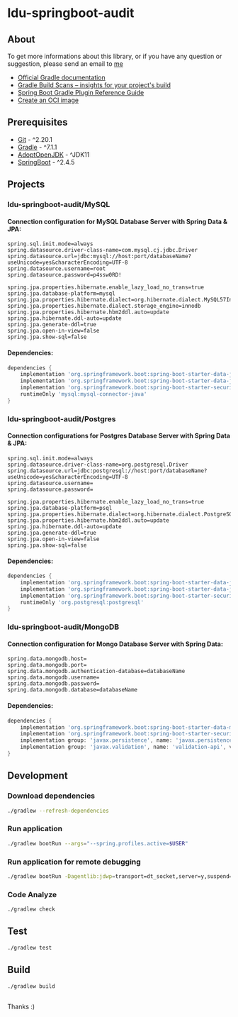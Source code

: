# ldu-springboot-audit

## About

To get more informations about this library, or if you have any question or suggestion, please send an email to [me](mailto:lildworks@gmail.com)

* [Official Gradle documentation](https://docs.gradle.org)
* [Gradle Build Scans – insights for your project's build](https://scans.gradle.com#gradle)
* [Spring Boot Gradle Plugin Reference Guide](https://docs.spring.io/spring-boot/docs/2.5.2/gradle-plugin/reference/html/)
* [Create an OCI image](https://docs.spring.io/spring-boot/docs/2.5.2/gradle-plugin/reference/html/#build-image)

## Prerequisites

* [Git](https://git-scm.com/download) - ^2.20.1
* [Gradle](https://gradle.org/releases/) - ^7.1.1
* [AdoptOpenJDK](https://adoptopenjdk.net/index.html) - ^JDK11
* [SpringBoot](https://start.spring.io) - ^2.4.5

## Projects

### ldu-springboot-audit/MySQL

#### Connection configuration for MySQL Database Server with Spring Data & JPA:

```properties
spring.sql.init.mode=always
spring.datasource.driver-class-name=com.mysql.cj.jdbc.Driver
spring.datasource.url=jdbc:mysql://host:port/databaseName?useUnicode=yes&characterEncoding=UTF-8
spring.datasource.username=root
spring.datasource.password=p4ssw0RD!

spring.jpa.properties.hibernate.enable_lazy_load_no_trans=true
spring.jpa.database-platform=mysql
spring.jpa.properties.hibernate.dialect=org.hibernate.dialect.MySQL57InnoDBDialect
spring.jpa.properties.hibernate.dialect.storage_engine=innodb
spring.jpa.properties.hibernate.hbm2ddl.auto=update
spring.jpa.hibernate.ddl-auto=update
spring.jpa.generate-ddl=true
spring.jpa.open-in-view=false
spring.jpa.show-sql=false
```

#### Dependencies:

```gradle
dependencies {
	implementation 'org.springframework.boot:spring-boot-starter-data-jpa'
	implementation 'org.springframework.boot:spring-boot-starter-data-jdbc'
	implementation 'org.springframework.boot:spring-boot-starter-security'
    runtimeOnly 'mysql:mysql-connector-java'
}
```

### ldu-springboot-audit/Postgres

#### Connection configurations for Postgres Database Server with Spring Data & JPA:

```properties
spring.sql.init.mode=always
spring.datasource.driver-class-name=org.postgresql.Driver
spring.datasource.url=jdbc:postgresql://host:port/databaseName?useUnicode=yes&characterEncoding=UTF-8
spring.datasource.username=
spring.datasource.password=

spring.jpa.properties.hibernate.enable_lazy_load_no_trans=true
spring.jpa.database-platform=psql
spring.jpa.properties.hibernate.dialect=org.hibernate.dialect.PostgreSQLDialect
spring.jpa.properties.hibernate.hbm2ddl.auto=update
spring.jpa.hibernate.ddl-auto=update
spring.jpa.generate-ddl=true
spring.jpa.open-in-view=false
spring.jpa.show-sql=false
```

#### Dependencies:

```gradle
dependencies {
	implementation 'org.springframework.boot:spring-boot-starter-data-jpa'
	implementation 'org.springframework.boot:spring-boot-starter-data-jdbc'
	implementation 'org.springframework.boot:spring-boot-starter-security'
	runtimeOnly 'org.postgresql:postgresql'
}
```

### ldu-springboot-audit/MongoDB

#### Connection configuration for Mongo Database Server with Spring Data:

```properties
spring.data.mongodb.host=
spring.data.mongodb.port=
spring.data.mongodb.authentication-database=databaseName
spring.data.mongodb.username=
spring.data.mongodb.password=
spring.data.mongodb.database=databaseName
```

#### Dependencies:

```gradle
dependencies {
	implementation 'org.springframework.boot:spring-boot-starter-data-mongodb'
	implementation 'org.springframework.boot:spring-boot-starter-security'
	implementation group: 'javax.persistence', name: 'javax.persistence-api', version: '2.2'
	implementation group: 'javax.validation', name: 'validation-api', version: '2.0.1.Final'
}
```

## Development

### Download dependencies

```sh
./gradlew --refresh-dependencies
```

### Run application

```sh
./gradlew bootRun --args="--spring.profiles.active=$USER"
```

### Run application for remote debugging

```sh
./gradlew bootRun -Dagentlib:jdwp=transport=dt_socket,server=y,suspend=y,address=0.0.0.0:$remoteDebugPort --args="--spring.profiles.active=${USER}"
```

### Code Analyze

```sh
./gradlew check
```

## Test

```sh
./gradlew test
```

## Build

```sh
./gradlew build
```

## 

Thanks :)
